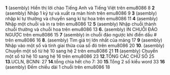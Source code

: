

**1** (asembly) Hiển thị lời chào Tiếng Anh và Tiếng Việt trên emu8086	8
**2** (asembly) Nhập 1 ký tự và xuất ra màn hình trên emu8086	9
**3** (asembly) nhập kí tự thường và chuyển sang kí tự hoa trên emu8086	11
**4** (asembly) Nhập một chuỗi và in ra trên emu8086	12
**5** (asembly) Nhập chuỗi thành chuỗi thường và chuỗi hoa trên emu8086	13
**6.** (asembly) IN CHUỖI ĐẢO NGƯỢC trên emu8086	15
**7** (asembly) in chuỗi đảo ngược khi điền dấu # trên emu8086	16
**8**. (asembly)  Tìm giá trị lớn nhất của mảng	17
**9** (asembly)  Nhập vào một số và tính giai thừa của số đó trên emu8086	20
**10**. (asembly)  Chuyển một số từ hệ 10 sang hệ 2 trên emu8086	21
**11** (asembly)  Chuyển một số từ hệ 10 sang hệ 16 trên emu8086	23
**12**.TỔNG CÁC CHỮ SỐ	25
**13**.UCLN, BCNN:	27
**14**.tổng chia hết cho 7:	30
**15**.Tổng 2 số kiểu word	33
**16** (asembly)  Đếm chiều dài 1 chuỗi trên emu8086	18
